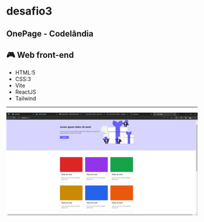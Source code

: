 # desafio3
## OnePage - Codelândia 

## 🎮 Web front-end
- HTML:5
- CSS:3
- Vite
- ReactJS
- Tailwind

---
![preview](onepage-1.png)
